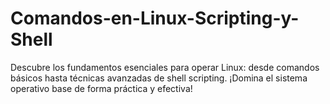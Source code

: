 # Comandos-en-Linux-Scripting-y-Shell
Descubre los fundamentos esenciales para operar Linux: desde comandos básicos hasta técnicas avanzadas de shell scripting. ¡Domina el sistema operativo base de forma práctica y efectiva!
